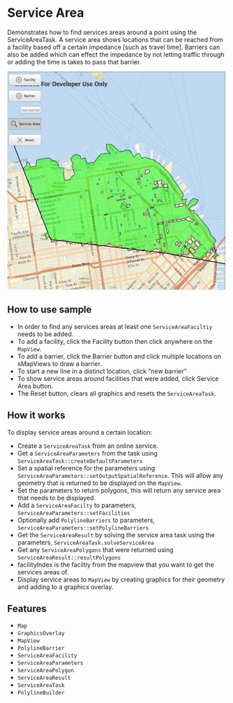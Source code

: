 # Service Area

Demonstrates how to find services areas around a point using the ServiceAreaTask.
A service area shows locations that can be reached from a facility based off a certain impedance [such as travel time].
Barriers can also be added which can effect the impedance by not letting traffic through or adding the time is takes to pass that barrier.

![](screenshot.png)

## How to use sample

- In order to find any services areas at least one `ServiceAreaFaciltiy` needs to be added.
- To add a facility, click the Facility button then click anywhere on the `MapView`.
- To add a barrier, click the Barrier button and click multiple locations on sMapViews to draw a barrier.
- To start a new line in a distinct location, click "new barrier"
- To show service areas around facilities that were added, click Service Area button.
- The Reset button, clears all graphics and resets the `ServiceAreaTask`.

## How it works

To display service areas around a certain location:

- Create a `ServiceAreaTask` from an online service.
- Get a `ServiceAreaParameters` from the task using `ServiceAreaTask::createDefaultParameters`
- Set a spatial reference for the parameters using `ServiceAreaParameters::setOutputSpatialReference`. This will allow any geometry that is returned to be displayed on the `MapView`.
- Set the parameters to return polygons, this will return any service area that needs to be displayed.
- Add a `ServiceAreaFacilty` to parameters, `ServiceAreaParameters::setFacilities`
- Optionally add `PolylineBarriers` to parameters, `ServiceAreaParameters::setPolylineBarriers`
- Get the `ServiceAreaResult` by solving the service area task using the parameters, `ServiceAreaTask.solveServiceArea`
- Get any `ServiceAreaPolygons` that were returned using `ServiceAreaResult::resultPolygons`
- facilityIndex is the faciltiy from the mapview that you want to get the services areas of.
- Display service areas to `MapView` by creating graphics for their geometry and adding to a graphics overlay.

## Features

- `Map`
- `GraphicsOverlay`
- `MapView`
- `PolylineBarrier`
- `ServiceAreaFacility`
- `ServiceAreaParameters`
- `ServiceAreaPolygon`
- `ServiceAreaResult`
- `ServiceAreaTask`
- `PolylineBuilder`
